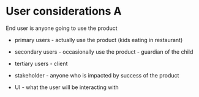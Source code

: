 # User considerations A

End user is anyone going to use the product
* primary users - actually use the product (kids eating in restaurant)
* secondary users - occasionally use the product - guardian of the child
* tertiary users - client

* stakeholder - anyone who is impacted by success of the product

* UI - what the user will be interacting with
